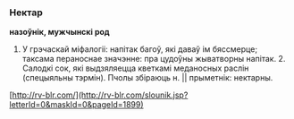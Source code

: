 ### Нектар
**назоўнік, мужчынскі род**

1. У грэчаскай міфалогіі: напітак багоў, які даваў ім бяссмерце; таксама пераноснае значэнне: пра цудоўны жыватворны напітак. 2. Салодкі сок, які выдзяляецца кветкамі меданосных раслін (спецыяльны тэрмін). Пчолы збіраюць н. || прыметнік: нектарны.

<a rel="author">[http://rv-blr.com/](http://rv-blr.com/slounik.jsp?letterId=0&maskId=0&pageId=1899)</a>

